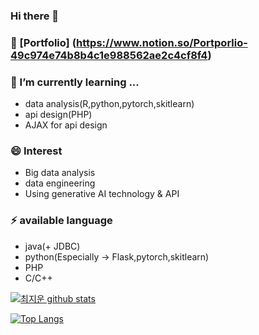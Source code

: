 ### Hi there 👋

<!--
**chlwldns00/chlwldns00** is a ✨ _special_ ✨ repository because its `README.md` (this file) appears on your GitHub profile.

Here are some ideas to get you started:

- 🔭 I’m currently working on ...
- 🌱 I’m currently learning ...
- 👯 I’m looking to collaborate on ...
- 🤔 I’m looking for help with ...
- 💬 Ask me about ...
- 📫 How to reach me: ...
- 😄 Pronouns: ...
- ⚡ Fun fact: ...
-->
### 🔭 [Portfolio] (https://www.notion.so/Portporlio-49c974e74b8b4c1e988562ae2c4cf8f4)
### 🌱 I’m currently learning ...
- data analysis(R,python,pytorch,skitlearn)
- api design(PHP)
- AJAX for api design
### 😄 Interest
- Big data analysis
- data engineering
- Using generative AI technology & API
### ⚡ available language
- java(+ JDBC)
- python(Especially -> Flask,pytorch,skitlearn)
- PHP
- C/C++

[![최지운 github stats](https://github-readme-stats.vercel.app/api?username=chlwldns00)](https://github.com/anuraghazra/github-readme-stats) 

[![Top Langs](https://github-readme-stats.vercel.app/api/top-langs/?username=chlwldns00&layout=compact)](https://github.com/anuraghazra/github-readme-stats)
